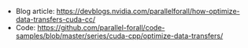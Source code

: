 - Blog article: https://devblogs.nvidia.com/parallelforall/how-optimize-data-transfers-cuda-cc/
- Code: https://github.com/parallel-forall/code-samples/blob/master/series/cuda-cpp/optimize-data-transfers/
